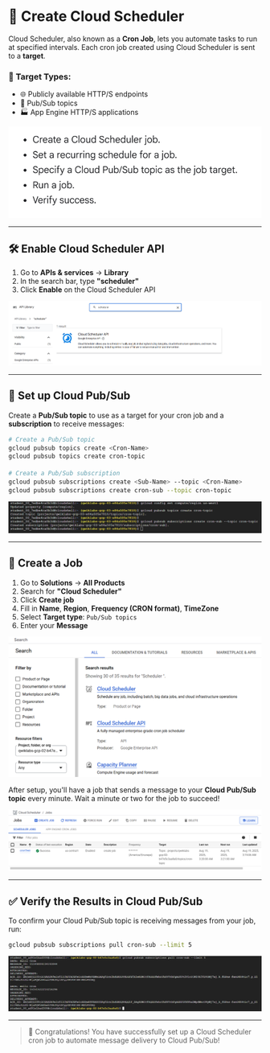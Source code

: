 # 🚀 Create Cloud Scheduler

Cloud Scheduler, also known as a **Cron Job**, lets you automate tasks to run at specified intervals. Each cron job created using Cloud Scheduler is sent to a **target**.

### 🎯 Target Types:
- 🌐 Publicly available HTTP/S endpoints
- 📢 Pub/Sub topics
- 🏭 App Engine HTTP/S applications

![Cloud Scheduler](./assets/Cloud-Scheduler-steps.png)

---

## 🛠️ Enable Cloud Scheduler API

1. Go to **APIs & services** → **Library**
2. In the search bar, type **"scheduler"**
3. Click **Enable** on the Cloud Scheduler API

![Enable Cloud Scheduler API](./assets/Enable-Cloud-Scheduler-API.png)

---

## 🎡 Set up Cloud Pub/Sub

Create a **Pub/Sub topic** to use as a target for your cron job and a **subscription** to receive messages:

```bash
# Create a Pub/Sub topic
gcloud pubsub topics create <Cron-Name>
gcloud pubsub topics create cron-topic

# Create a Pub/Sub subscription
gcloud pubsub subscriptions create <Sub-Name> --topic <Cron-Name>
gcloud pubsub subscriptions create cron-sub --topic cron-topic
```
![Cloud Pub/Sub](./assets/cron-topic.png)

---

## 📝 Create a Job

1. Go to **Solutions** → **All Products**
2. Search for **"Cloud Scheduler"**
3. Click **Create job**
4. Fill in **Name**, **Region**, **Frequency (CRON format)**, **TimeZone**
5. Select **Target type**: `Pub/Sub topics`
6. Enter your **Message**

![Cloud-Scheduler](./assets/Cloud-Scheduler.png)

After setup, you'll have a job that sends a message to your **Cloud Pub/Sub topic** every minute. Wait a minute or two for the job to succeed!

![Create Job](./assets/Job.png)

---

## ✅ Verify the Results in Cloud Pub/Sub

To confirm your Cloud Pub/Sub topic is receiving messages from your job, run:

```bash
gcloud pubsub subscriptions pull cron-sub --limit 5
```
![Verify](./assets/verify-receive-message.png)

---

> 🎉 Congratulations! You have successfully set up a Cloud Scheduler cron job to automate message delivery to Cloud Pub/Sub!